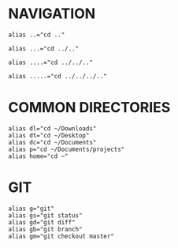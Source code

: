 # NAVIGATION
``` 
alias ..="cd .." 

alias ...="cd ../.."

alias ....="cd ../../.."

alias .....="cd ../../../.."
```

# COMMON DIRECTORIES
```
alias dl="cd ~/Downloads"
alias dt="cd ~/Desktop"
alias dc="cd ~/Documents"
alias p="cd ~/Documents/projects"
alias home="cd ~"
```
# GIT
```
alias g="git"
alias gs="git status"
alias gd="git diff"
alias gb="git branch"
alias gm="git checkout master"
```
